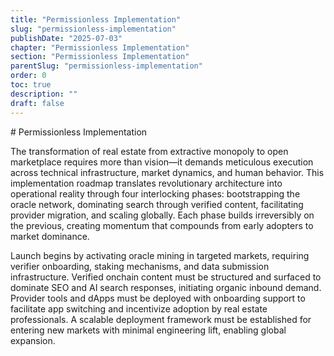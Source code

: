 ```yaml
---
title: "Permissionless Implementation"
slug: "permissionless-implementation"
publishDate: "2025-07-03"
chapter: "Permissionless Implementation"
section: "Permissionless Implementation"
parentSlug: "permissionless-implementation"
order: 0
toc: true
description: ""
draft: false
---
```


\# Permissionless Implementation

The transformation of real estate from extractive monopoly to open
marketplace requires more than vision—it demands meticulous execution
across technical infrastructure, market dynamics, and human behavior.
This implementation roadmap translates revolutionary architecture into
operational reality through four interlocking phases: bootstrapping the
oracle network, dominating search through verified content, facilitating
provider migration, and scaling globally. Each phase builds irreversibly
on the previous, creating momentum that compounds from early adopters to
market dominance.

Launch begins by activating oracle mining in targeted markets, requiring
verifier onboarding, staking mechanisms, and data submission
infrastructure. Verified onchain content must be structured and surfaced
to dominate SEO and AI search responses, initiating organic inbound
demand. Provider tools and dApps must be deployed with onboarding
support to facilitate app switching and incentivize adoption by real
estate professionals. A scalable deployment framework must be
established for entering new markets with minimal engineering lift,
enabling global expansion.
